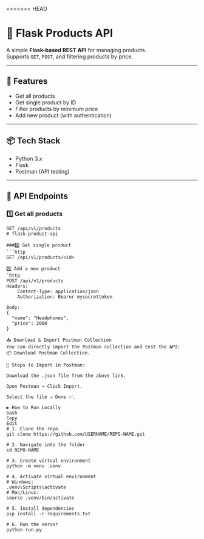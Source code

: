 <<<<<<< HEAD
# 🛒 Flask Products API

A simple **Flask-based REST API** for managing products.  
Supports `GET`, `POST`, and filtering products by price.

---

## 🚀 Features
- Get all products
- Get single product by ID
- Filter products by minimum price
- Add new product (with authentication)

---

## 📦 Tech Stack
- Python 3.x
- Flask
- Postman (API testing)

---

## 📂 API Endpoints

### 1️⃣ Get all products
```http
GET /api/v1/products
# flask-product-api

###2️⃣ Get single product
```http
GET /api/v1/products/<id>

3️⃣ Add a new product
`http
POST /api/v1/products
Headers:
    Content-Type: application/json
    Authorization: Bearer mysecrettoken

Body:
{
  "name": "Headphones",
  "price": 2000
}

📥 Download & Import Postman Collection
You can directly import the Postman collection and test the API:
📦 Download Postman Collection.

🔹 Steps to Import in Postman:

Download the .json file from the above link.

Open Postman → Click Import.

Select the file → Done ✅.

▶️ How to Run Locally
bash
Copy
Edit
# 1. Clone the repo
git clone https://github.com/USERNAME/REPO-NAME.git

# 2. Navigate into the folder
cd REPO-NAME

# 3. Create virtual environment
python -m venv .venv

# 4. Activate virtual environment
# Windows:
.venv\Scripts\activate
# Mac/Linux:
source .venv/bin/activate

# 5. Install dependencies
pip install -r requirements.txt

# 6. Run the server
python run.py







